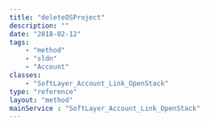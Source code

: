 ```yaml
---
title: "deleteOSProject"
description: ""
date: "2018-02-12"
tags:
    - "method"
    - "sldn"
    - "Account"
classes:
    - "SoftLayer_Account_Link_OpenStack"
type: "reference"
layout: "method"
mainService : "SoftLayer_Account_Link_OpenStack"
---
```

